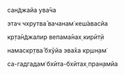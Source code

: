 сан̃джайа ува̄ча

этач чхрутва̄ вачанам̇ кеш́авасйа

кр̣та̄н̃джалир вепама̄нах̣ кирӣт̣ӣ

намаскр̣тва̄ бхӯйа эва̄ха кр̣шн̣ам̇

са-гадгадам̇ бхӣта-бхӣтах̣ пран̣амйа